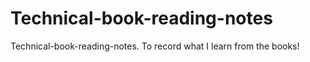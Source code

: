 # Technical-book-reading-notes
Technical-book-reading-notes. To record what I learn from the books!
